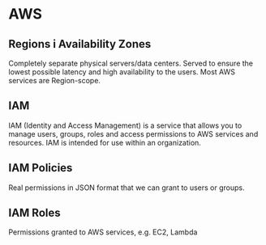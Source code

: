 # AWS

## Regions i Availability Zones
Completely separate physical servers/data centers. Served to ensure the lowest possible latency and high availability to the users. Most AWS services are Region-scope.

## IAM
IAM (Identity and Access Management) is a service that allows you to manage users, groups, roles and access permissions to AWS services and resources. IAM is intended for use within an organization.

## IAM Policies
Real permissions in JSON format that we can grant to users or groups.

## IAM Roles
Permissions granted to AWS services, e.g. EC2, Lambda
